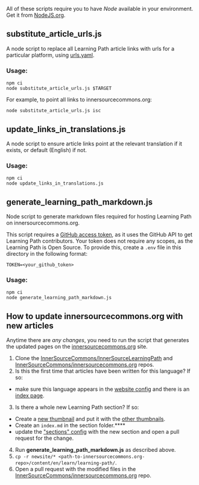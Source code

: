 All of these scripts require you to have _Node_ available in your environment.
Get it from [NodeJS.org](https://nodejs.org/en/).

## substitute_article_urls.js

A node script to replace all Learning Path article links with urls for a particular platform, using [urls.yaml](../config/urls.yaml).

### Usage:
```
npm ci
node substitute_article_urls.js $TARGET
```
For example, to point all links to innersourcecommons.org:
```
node substitute_article_urls.js isc
```

## update_links_in_translations.js

A node script to ensure article links point at the relevant translation if it exists, or default (English) if not.

### Usage:
```
npm ci
node update_links_in_translations.js
```

## generate_learning_path_markdown.js

Node script to generate markdown files required for hosting Learning Path on innersourcecommons.org.

This script requires a [GitHub access token](https://docs.github.com/en/free-pro-team@latest/github/authenticating-to-github/creating-a-personal-access-token), as it uses the GitHub API to get Learning Path contributors. Your token does not require any scopes, as the Learning Path is Open Source. To provide this, create a `.env` file in this directory in the following format:
```
TOKEN=<your_github_token>
```

### Usage:
```
npm ci
node generate_learning_path_markdown.js
```

## How to update innersourcecommons.org with new articles

Anytime there are _any changes_, you need to run the script that generates the updated pages on the [innersourcecommons.org] site.

1. Clone the [InnerSourceCommons/InnerSourceLearningPath] and [InnerSourceCommons/innersourcecommons.org] repos.
1. Is this the first time that articles have been written for this language? If so:
  * make sure this language appears in the [website config](https://github.com/InnerSourceCommons/innersourcecommons.net/blob/master/config.yaml) and there is an [index page](https://github.com/InnerSourceCommons/innersourcecommons.org/tree/master/content/en/learn/learning-path).
3. Is there a whole new Learning Path section? If so:
  * Create a [new thumbnail](../assets/thumbnails) and put it with the [other thumbnails](https://github.com/InnerSourceCommons/innersourcecommons.org/tree/master/static/images/learn).
  * Create an `index.md` in the section folder.****
  * update the ["sections" config](https://github.com/InnerSourceCommons/InnerSourceLearningPath/blob/main/scripts/section_data.json) with the new section and open a pull request for the change.
4. Run **generate_learning_path_markdown.js** as described above.
4. `cp -r newsite/* <path-to-innersourcecommons.org-repo>/content/en/learn/learning-path/`.
4. Open a pull request with the modified files in the [InnerSourceCommons/innersourcecommons.org] repo.

[innersourcecommons.org]: https://innersourcecommons.org/
[InnerSourceCommons/InnerSourceLearningPath]: https://github.com/InnerSourceCommons/InnerSourceLearningPath/
[InnerSourceCommons/innersourcecommons.org]: https://github.com/InnerSourceCommons/innersourcecommons.org
